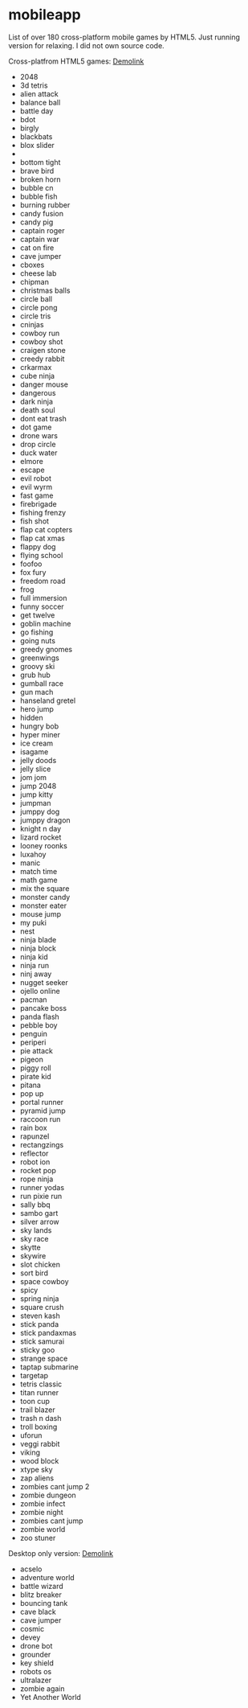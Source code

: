 # mobileapp
List of over 180 cross-platform mobile games by HTML5.
Just running version for relaxing. I did not own source code.

Cross-platfrom HTML5 games: [Demolink](https://doancongbang1991.github.io/mobileapp/mobile/)
- 2048
- 3d tetris 
- alien attack
- balance ball
- battle day
- bdot
- birgly
- blackbats
- blox slider
- 
- bottom tight
- brave bird
- broken horn
- bubble cn
- bubble fish
- burning rubber
- candy fusion
- candy pig
- captain roger
- captain war
- cat on fire
- cave jumper
- cboxes
- cheese lab
- chipman
- christmas balls
- circle ball
- circle pong
- circle tris
- cninjas
- cowboy run
- cowboy shot
- craigen stone
- creedy rabbit
- crkarmax
- cube ninja
- danger mouse
- dangerous
- dark ninja
- death soul
- dont eat trash
- dot game
- drone wars
- drop circle
- duck water
- elmore
- escape
- evil robot
- evil wyrm
- fast game
- firebrigade
- fishing frenzy
- fish shot
- flap cat copters
- flap cat xmas
- flappy dog
- flying school
- foofoo
- fox fury
- freedom road
- frog
- full immersion
- funny soccer
- get twelve
- goblin machine
- go fishing
- going nuts
- greedy gnomes
- greenwings
- groovy ski
- grub hub
- gumball race
- gun mach
- hanseland gretel
- hero jump
- hidden
- hungry bob
- hyper miner
- ice cream
- isagame
- jelly doods
- jelly slice
- jom jom
- jump 2048
- jump kitty
- jumpman
- jumppy dog
- jumppy dragon
- knight n day
- lizard rocket
- looney roonks
- luxahoy
- manic
- match time
- math game
- mix the square
- monster candy
- monster eater
- mouse jump
- my puki
- nest
- ninja blade
- ninja block
- ninja kid
- ninja run
- ninj away
- nugget seeker
- ojello online
- pacman
- pancake boss
- panda flash
- pebble boy
- penguin
- periperi
- pie attack
- pigeon
- piggy roll
- pirate kid
- pitana
- pop up
- portal runner
- pyramid jump
- raccoon run
- rain box
- rapunzel
- rectangzings
- reflector
- robot ion
- rocket pop
- rope ninja
- runner yodas
- run pixie run
- sally bbq
- sambo gart
- silver arrow
- sky lands
- sky race
- skytte
- skywire
- slot chicken
- sort bird
- space cowboy
- spicy
- spring ninja
- square crush
- steven kash
- stick panda
- stick pandaxmas
- stick samurai
- sticky goo
- strange space
- taptap submarine
- targetap
- tetris classic
- titan runner
- toon cup
- trail blazer
- trash n dash
- troll boxing
- uforun
- veggi rabbit
- viking
- wood block
- xtype sky
- zap aliens
- zombies cant jump 2
- zombie dungeon
- zombie infect
- zombie night
- zombies cant jump
- zombie world
- zoo stuner

Desktop only version: [Demolink](https://doancongbang1991.github.io/mobileapp/desktop/)
- acselo
- adventure world
- battle wizard
- blitz breaker
- bouncing tank
- cave black
- cave jumper
- cosmic
- devey
- drone bot
- grounder
- key shield
- robots os
- ultralazer
- zombie again
- Yet Another World

